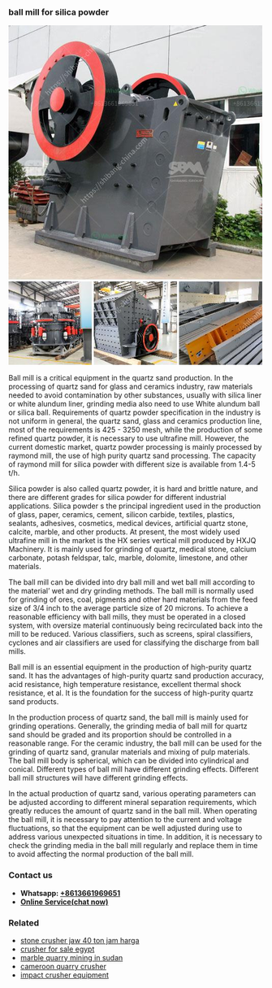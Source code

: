 <h3>ball mill for silica powder</h3><img src='1708332448.jpg' alt=''><p>Ball mill is a critical equipment in the quartz sand production. In the processing of quartz sand for glass and ceramics industry, raw materials needed to avoid contamination by other substances, usually with silica liner or white alundum liner, grinding media also need to use White alundum ball or silica ball. Requirements of quartz powder specification in the industry is not uniform in general, the quartz sand, glass and ceramics production line, most of the requirements is 425 - 3250 mesh, while the production of some refined quartz powder, it is necessary to use ultrafine mill. However, the current domestic market, quartz powder processing is mainly processed by raymond mill, the use of high purity quartz sand processing. The capacity of raymond mill for silica powder with different size is available from 1.4-5 t/h.</p><p>Silica powder is also called quartz powder, it is hard and brittle nature, and there are different grades for silica powder for different industrial applications. Silica powder s the principal ingredient used in the production of glass, paper, ceramics, cement, silicon carbide, textiles, plastics, sealants, adhesives, cosmetics, medical devices, artificial quartz stone, calcite, marble, and other products. At present, the most widely used ultrafine mill in the market is the HX series vertical mill produced by HXJQ Machinery. It is mainly used for grinding of quartz, medical stone, calcium carbonate, potash feldspar, talc, marble, dolomite, limestone, and other materials.</p><p>The ball mill can be divided into dry ball mill and wet ball mill according to the material’ wet and dry grinding methods. The ball mill is normally used for grinding of ores, coal, pigments and other hard materials from the feed size of 3/4 inch to the average particle size of 20 microns. To achieve a reasonable efficiency with ball mills, they must be operated in a closed system, with oversize material continuously being recirculated back into the mill to be reduced. Various classifiers, such as screens, spiral classifiers, cyclones and air classifiers are used for classifying the discharge from ball mills.</p><p>Ball mill is an essential equipment in the production of high-purity quartz sand. It has the advantages of high-purity quartz sand production accuracy, acid resistance, high temperature resistance, excellent thermal shock resistance, et al. It is the foundation for the success of high-purity quartz sand products.</p><p>In the production process of quartz sand, the ball mill is mainly used for grinding operations. Generally, the grinding media of ball mill for quartz sand should be graded and its proportion should be controlled in a reasonable range. For the ceramic industry, the ball mill can be used for the grinding of quartz sand, granular materials and mixing of pulp materials. The ball mill body is spherical, which can be divided into cylindrical and conical. Different types of ball mill have different grinding effects. Different ball mill structures will have different grinding effects.</p><p>In the actual production of quartz sand, various operating parameters can be adjusted according to different mineral separation requirements, which greatly reduces the amount of quartz sand in the ball mill. When operating the ball mill, it is necessary to pay attention to the current and voltage fluctuations, so that the equipment can be well adjusted during use to address various unexpected situations in time. In addition, it is necessary to check the grinding media in the ball mill regularly and replace them in time to avoid affecting the normal production of the ball mill.</p><h3>Contact us</h3><ul><li><strong>Whatsapp:&nbsp;<a href="https://wa.me/8613661969651">+8613661969651</a></strong></li><li><a href="https://swt.shibang-china.com/?git&amp;zhl&amp;ball mill for silica powder"><strong>Online Service(chat now)</strong></a></li></ul><h3>Related</h3><ul><li><a href='stone crusher jaw 40 ton jam harga.md'>stone crusher jaw 40 ton jam harga</a></li><li><a href='crusher for sale egypt.md'>crusher for sale egypt</a></li><li><a href='marble quarry mining in sudan.md'>marble quarry mining in sudan</a></li><li><a href='cameroon quarry crusher.md'>cameroon quarry crusher</a></li><li><a href='impact crusher equipment.md'>impact crusher equipment</a></li></ul>